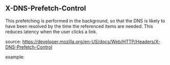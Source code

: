 ## X-DNS-Prefetch-Control

This prefetching is performed in the background, so that the DNS is likely to have been resolved by the time the referenced items are needed. This reduces latency when the user clicks a link.

source: https://developer.mozilla.org/en-US/docs/Web/HTTP/Headers/X-DNS-Prefetch-Control

example:
<link rel="dns-prefetch" href="//l.yimg.com">

